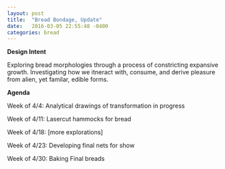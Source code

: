```yaml
---
layout: post
title:  "Bread Bondage, Update"
date:   2016-03-05 22:55:48 -0400
categories: bread
---
```


**Design Intent**

Exploring bread morphologies through a process of constricting expansive growth. Investigating how we itneract with, consume, and derive pleasure from alien, yet familar, edible forms.

**Agenda**

Week of 4/4: Analytical drawings of transformation in progress

Week of 4/11: Lasercut hammocks for bread

Week of 4/18: [more explorations]

Week of 4/23: Developing final nets for show

Week of 4/30: Baking Final breads 